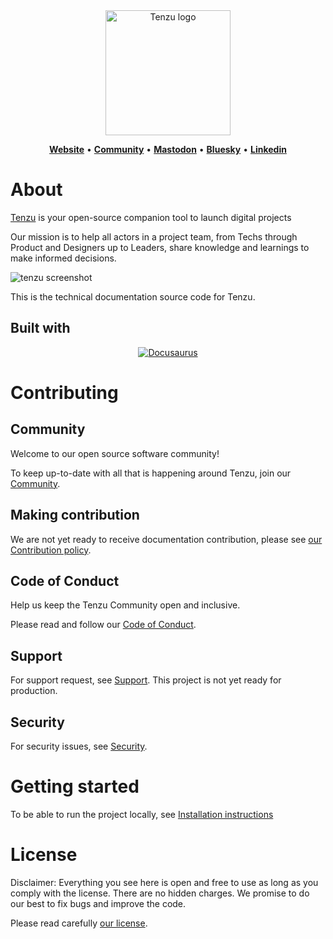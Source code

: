 <div align="center">

<img src="https://tenzu.net/media/images/tenzu_logo_full_animated_ufu8CCw.original.svg" alt="Tenzu logo" width="200" />

<a href="https://tenzu.net"><b>Website</b></a> •
<a href="https://community.tenzu.net/"><b>Community</b></a> •
<a href="https://fosstodon.org/@tenzu"><b>Mastodon</b></a> •
<a href="https://bsky.app/profile/tenzu.app"><b>Bluesky</b></a> •
<a href="https://www.linkedin.com/company/biru-scop-arl/"><b>Linkedin</b></a>

</div>


# About

[Tenzu](https://tenzu.app/) is your open-source companion tool to launch digital projects

Our mission is to help all actors in a project team, from Techs through Product and Designers up to Leaders,
share knowledge and learnings to make informed decisions.

![tenzu screenshot](https://tenzu.net/media/images/tenzu_demo.original.webp)

This is the technical documentation source code for Tenzu.

## Built with

<div align="center">

[![Docusaurus][docusaurus-badge]][docusaurus-url]

</div>

# Contributing

## Community

Welcome to our open source software community!

To keep up-to-date with all that is happening around Tenzu, join our [Community](https://community.tenzu.net/).

## Making contribution

We are not yet ready to receive documentation contribution, please see [our Contribution policy](CONTRIBUTING.md).

## Code of Conduct

Help us keep the Tenzu Community open and inclusive.

Please read and follow our [Code of Conduct](CODE_OF_CONDUCT.md).

## Support

For support request, see [Support](SUPPORT.md).
This project is not yet ready for production.

## Security

For security issues, see [Security](SECURITY.md).

# Getting started

To be able to run the project locally, see [Installation instructions](INSTALL.md)


# License

Disclaimer: Everything you see here is open and free to use as long
as you comply with the license. There are no hidden charges.
We promise to do our best to fix bugs and improve the code.

Please read carefully [our license](LICENSE.md).


<!-- MARKDOWN LINKS & IMAGES -->
[docusaurus-badge]: https://img.shields.io/badge/Docusaurus-3ECC5F?style=for-the-badge&logo=docusaurus&logoColor=white
[docusaurus-url]: https://docusaurus.io/